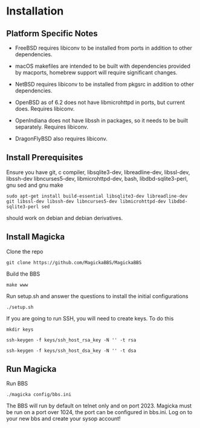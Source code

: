 # Installation

## Platform Specific Notes

* FreeBSD requires libiconv to be installed from ports in addition to other dependencies.

* macOS makefiles are intended to be built with dependencies provided by macports, homebrew support will require significant changes.

* NetBSD requires libiconv to be installed from pkgsrc in addition to other dependencies. 

* OpenBSD as of 6.2 does not have libmicrohttpd in ports, but current does. Requires libiconv.

* OpenIndiana does not have libssh in packages, so it needs to be built separately. Requires libiconv.

* DragonFlyBSD also requires libiconv.

## Install Prerequisites

Ensure you have git, c compiler, libsqlite3-dev, libreadline-dev, libssl-dev, libssh-dev libncurses5-dev, libmicrohttpd-dev, bash, libdbd-sqlite3-perl, gnu sed and gnu make

    sudo apt-get install build-essential libsqlite3-dev libreadline-dev git libssl-dev libssh-dev libncurses5-dev libmicrohttpd-dev libdbd-sqlite3-perl sed

should work on debian and debian derivatives.

## Install Magicka

Clone the repo 

    git clone https://github.com/MagickaBBS/MagickaBBS

Build the BBS

    make www

Run setup.sh and answer the questions to install the initial configurations

    ./setup.sh


If you are going to run SSH, you will need to create keys. To do this

    mkdir keys

    ssh-keygen -f keys/ssh_host_rsa_key -N '' -t rsa

    ssh-keygen -f keys/ssh_host_dsa_key -N '' -t dsa

## Run Magicka

Run BBS 

    ./magicka config/bbs.ini

The BBS will run by default on telnet only and on port 2023. Magicka must be run on a port over 1024, the port can be configured in bbs.ini. Log on to your new bbs and create your sysop account!